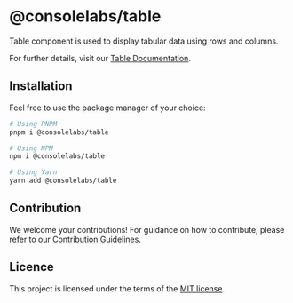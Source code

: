 # @consolelabs/table

Table component is used to display tabular data using rows and columns.

For further details, visit our
[Table Documentation](https://ds.console.so/?path=/docs/ui-table--docs).

## Installation

Feel free to use the package manager of your choice:

```sh
# Using PNPM
pnpm i @consolelabs/table

# Using NPM
npm i @consolelabs/table

# Using Yarn
yarn add @consolelabs/table
```

## Contribution

We welcome your contributions! For guidance on how to contribute, please refer
to our [Contribution Guidelines](/CONTRIBUTING.md).

## Licence

This project is licensed under the terms of the
[MIT license](https://choosealicense.com/licenses/mit/).
